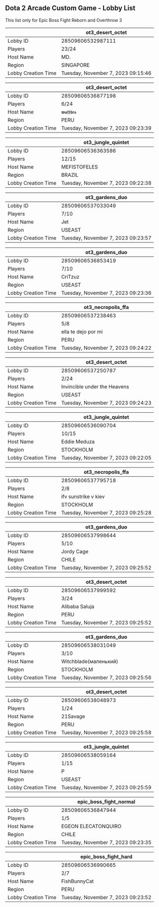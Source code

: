 ## Dota 2 Arcade Custom Game - Lobby List

This list only for Epic Boss Fight Reborn and Overthrow 3

|  | ot3_desert_octet |
| ------ | ------ |
| Lobby ID | 28509606532987111 |
| Players | 23/24 |
| Host Name | MD. |
| Region | SINGAPORE |
| Lobby Creation Time | Tuesday, November 7, 2023 09:15:46 |


|  | ot3_desert_octet |
| ------ | ------ |
| Lobby ID | 28509606536877198 |
| Players | 6/24 |
| Host Name | 𝖜𝖆𝖋𝖋𝖑𝖊𝖘 |
| Region | PERU |
| Lobby Creation Time | Tuesday, November 7, 2023 09:23:39 |


|  | ot3_jungle_quintet |
| ------ | ------ |
| Lobby ID | 28509606536363586 |
| Players | 12/15 |
| Host Name | MEFISTOFELES |
| Region | BRAZIL |
| Lobby Creation Time | Tuesday, November 7, 2023 09:22:38 |


|  | ot3_gardens_duo |
| ------ | ------ |
| Lobby ID | 28509606537033049 |
| Players | 7/10 |
| Host Name | Jet |
| Region | USEAST |
| Lobby Creation Time | Tuesday, November 7, 2023 09:23:57 |


|  | ot3_gardens_duo |
| ------ | ------ |
| Lobby ID | 28509606536853419 |
| Players | 7/10 |
| Host Name | CriTzuz |
| Region | USEAST |
| Lobby Creation Time | Tuesday, November 7, 2023 09:23:36 |


|  | ot3_necropolis_ffa |
| ------ | ------ |
| Lobby ID | 28509606537238463 |
| Players | 5/8 |
| Host Name | ella te dejo por mi |
| Region | PERU |
| Lobby Creation Time | Tuesday, November 7, 2023 09:24:22 |


|  | ot3_desert_octet |
| ------ | ------ |
| Lobby ID | 28509606537250787 |
| Players | 2/24 |
| Host Name | Invincible under the Heavens |
| Region | USEAST |
| Lobby Creation Time | Tuesday, November 7, 2023 09:24:23 |


|  | ot3_jungle_quintet |
| ------ | ------ |
| Lobby ID | 28509606536090704 |
| Players | 10/15 |
| Host Name | Eddie Meduza |
| Region | STOCKHOLM |
| Lobby Creation Time | Tuesday, November 7, 2023 09:22:05 |


|  | ot3_necropolis_ffa |
| ------ | ------ |
| Lobby ID | 28509606537795718 |
| Players | 2/8 |
| Host Name | ifv sunstrike v kiev |
| Region | STOCKHOLM |
| Lobby Creation Time | Tuesday, November 7, 2023 09:25:28 |


|  | ot3_gardens_duo |
| ------ | ------ |
| Lobby ID | 28509606537998644 |
| Players | 5/10 |
| Host Name | Jordy Cage |
| Region | CHILE |
| Lobby Creation Time | Tuesday, November 7, 2023 09:25:52 |


|  | ot3_desert_octet |
| ------ | ------ |
| Lobby ID | 28509606537999592 |
| Players | 3/24 |
| Host Name | Alibaba Saluja |
| Region | PERU |
| Lobby Creation Time | Tuesday, November 7, 2023 09:25:52 |


|  | ot3_gardens_duo |
| ------ | ------ |
| Lobby ID | 28509606538031049 |
| Players | 3/10 |
| Host Name | Witchblade(маленький) |
| Region | STOCKHOLM |
| Lobby Creation Time | Tuesday, November 7, 2023 09:25:56 |


|  | ot3_desert_octet |
| ------ | ------ |
| Lobby ID | 28509606538048973 |
| Players | 1/24 |
| Host Name | 21Savage |
| Region | PERU |
| Lobby Creation Time | Tuesday, November 7, 2023 09:25:58 |


|  | ot3_jungle_quintet |
| ------ | ------ |
| Lobby ID | 28509606538059164 |
| Players | 1/15 |
| Host Name | P |
| Region | USEAST |
| Lobby Creation Time | Tuesday, November 7, 2023 09:25:59 |


|  | epic_boss_fight_normal |
| ------ | ------ |
| Lobby ID | 28509606536847944 |
| Players | 1/5 |
| Host Name | EGEON ELECATONQUIRO |
| Region | CHILE |
| Lobby Creation Time | Tuesday, November 7, 2023 09:23:35 |


|  | epic_boss_fight_hard |
| ------ | ------ |
| Lobby ID | 28509606536990665 |
| Players | 2/7 |
| Host Name | FishBunnyCat |
| Region | PERU |
| Lobby Creation Time | Tuesday, November 7, 2023 09:23:52 |


